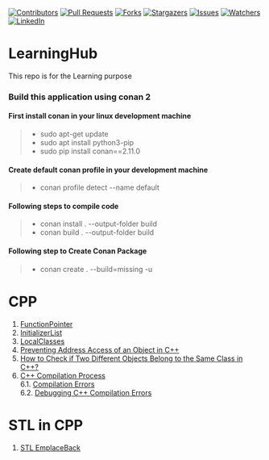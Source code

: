 [![Contributors][contributors-shield]][contributors-url]
[![Pull Requests][pull-requests-shield]][pull-requests-url]
[![Forks][forks-shield]][forks-url]
[![Stargazers][stargazers-shield]][stargazers-url]
[![Issues][issues-shield]][issues-url]
[![Watchers][watchers-shield]][watchers-url]
[![LinkedIn][linkedin-shield]][linkedin-url]

[contributors-shield]: https://img.shields.io/github/contributors/jignesh-kumar/LearningHub.svg?style=for-the-badge
[contributors-url]: https://github.com/jignesh-kumar/LearningHub/graphs/contributors
[pull-requests-shield]: https://img.shields.io/github/issues-pr/jignesh-kumar/LearningHub.svg?style=for-the-badge
[pull-requests-url]: https://github.com/jignesh-kumar/LearningHub/pulls
[forks-shield]: https://img.shields.io/github/forks/jignesh-kumar/LearningHub.svg?style=for-the-badge
[forks-url]: https://github.com/jignesh-kumar/LearningHub/network/members
[stargazers-shield]: https://img.shields.io/github/stars/jignesh-kumar/LearningHub.svg?style=for-the-badge
[stargazers-url]: https://github.com/jignesh-kumar/LearningHub/stargazers
[issues-shield]: https://img.shields.io/github/issues/jignesh-kumar/LearningHub.svg?style=for-the-badge
[issues-url]: https://github.com/jignesh-kumar/LearningHub/issues
[watchers-shield]: https://img.shields.io/github/watchers/jignesh-kumar/LearningHub.svg?style=for-the-badge
[watchers-url]: https://github.com/jignesh-kumar/LearningHub/watchers
[linkedin-shield]: https://img.shields.io/badge/-LinkedIn-black.svg?style=for-the-badge&logo=linkedin&colorB=555
[linkedin-url]: https://www.linkedin.com/in/jigneshkumar-vadaviya/


# LearningHub
This repo is for the Learning purpose

### Build this application using conan 2

#### First install conan in your linux development machine
> - sudo apt-get update
> - sudo apt install python3-pip
> - sudo pip install conan==2.11.0

#### Create default conan profile in your development machine
> - conan profile detect --name default

#### Following steps to compile code
> - conan install . --output-folder build
> - conan build . --output-folder build

#### Following step to Create Conan Package
> - conan create . --build=missing -u

#
# CPP
1.  [FunctionPointer](https://github.com/jignesh-kumar/LearningHub/tree/main/CPP/FunctionPointer/README.md)
2.  [InitializerList](https://github.com/jignesh-kumar/LearningHub/tree/main/CPP/InitializerList)
3.  [LocalClasses](https://github.com/jignesh-kumar/LearningHub/tree/main/CPP/LocalClasses)
4.  [Preventing Address Access of an Object in C++](https://github.com/jignesh-kumar/LearningHub/tree/main/CPP/Miscellaneous/PreventingAddressAccessOfAnObjectInCpp/README.md)
5.  [How to Check if Two Different Objects Belong to the Same Class in C++?](https://github.com/jignesh-kumar/LearningHub/tree/main/CPP/Miscellaneous/TypeId/README.md)
6.  [C++ Compilation Process](https://github.com/jignesh-kumar/LearningHub/tree/main/CPP/Miscellaneous/CppCompilation/CppCompilationProcess.md)<br>
    6.1. [Compilation Errors](https://github.com/jignesh-kumar/LearningHub/tree/main/CPP/Miscellaneous/CppCompilation/CompilationErrors.md)<br>
    6.2. [Debugging C++ Compilation Errors](https://github.com/jignesh-kumar/LearningHub/tree/main/CPP/Miscellaneous/CppCompilation/DebuggingCompilationErrors.md)<br>

# STL in CPP
1.  [STL EmplaceBack](https://github.com/jignesh-kumar/LearningHub/tree/main/CPP/STL/EmplaceBack/README.md)
